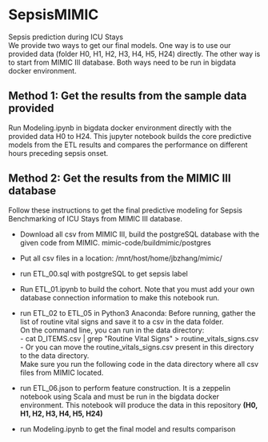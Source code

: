 # SepsisMIMIC
Sepsis prediction during ICU Stays	
We provide two ways to get our final models. One way is to use our provided data (folder H0, H1, H2, H3, H4, H5, H24) directly. The other way is to start from MIMIC III database. Both ways need to be run in bigdata docker environment.

## Method 1: Get the results from the sample data provided
Run Modeling.ipynb in bigdata docker environment directly with the provided data H0 to H24.	
This jupyter notebook builds the core predictive models from the ETL results and compares the performance on different hours preceding sepsis onset.	



## Method 2: Get the results from the MIMIC III database

Follow these instructions to get the final predictive modeling for Sepsis Benchmarking of ICU Stays from MIMIC III database.

- Download all csv from MIMIC III, build the postgreSQL database with the given code from MIMIC.
mimic-code/buildmimic/postgres

- Put all csv files in a location: /mnt/host/home/jbzhang/mimic/

- run ETL_00.sql with postgreSQL to get sepsis label

- Run ETL_01.ipynb to build the cohort. Note that you must add your own database connection information to make this notebook run.

- run ETL_02 to ETL_05 in Python3 Anaconda: 
  Before running, gather the list of routine vital signs and save it to a csv in the data folder.  
  On the command line, you can run in the data directory:  
      - cat D_ITEMS.csv | grep "Routine Vital Signs" > routine_vitals_signs.csv  
      - Or you can move the routine_vitals_signs.csv present in this directory to the data directory.  
  Make sure you run the following code in the data directory where all csv files from MIMIC located.


- run ETL_06.json to perform feature construction. It is a zeppelin notebook using Scala and must be run in the bigdata docker environment. This notebook will produce the data in this repository **(H0, H1, H2, H3, H4, H5, H24)**  

- run Modeling.ipynb to get the final model and results comparison
